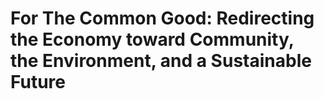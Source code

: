 # For The Common Good: Redirecting the Economy toward Community, the Environment, and a Sustainable Future

## 

